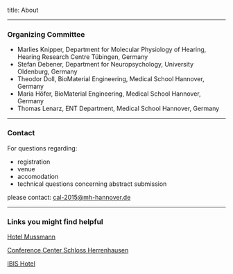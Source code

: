 title: About

------------------------
### Organizing Committee

- Marlies Knipper, Department for Molecular Physiology of Hearing, Hearing Research Centre Tübingen, Germany
- Stefan Debener, Department for Neuropsychology, University Oldenburg, Germany
- Theodor Doll, BioMaterial Engineering, Medical School Hannover, Germany
- Maria Höfer, BioMaterial Engineering, Medical School Hannover, Germany
- Thomas Lenarz, ENT Department, Medical School Hannover, Germany

-----------
### Contact

For questions regarding:

- registration 
- venue
- accomodation
- technical questions concerning abstract submission

please contact:
[cal-2015@mh-hannover.de](mailto:cal-2015@mh-hannover.de)

--------------------------------
### Links you might find helpful

[Hotel Mussmann](http://www.grandhotel.de)

[Conference Center Schloss Herrenhausen](http://www.schloss-herrenhausen.de)

[IBIS Hotel](http://www.ibishotel.com)
